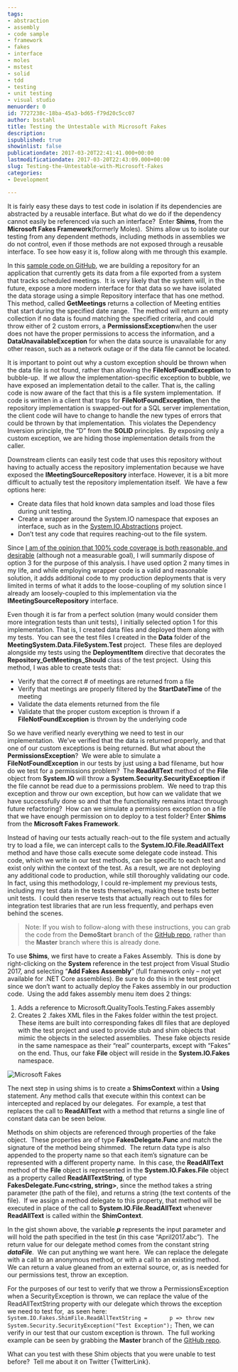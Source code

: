 ```yaml
---
tags:
- abstraction
- assembly
- code sample
- framework
- fakes
- interface
- moles
- mstest
- solid
- tdd
- testing
- unit testing
- visual studio
menuorder: 0
id: 7727238c-18ba-45a3-bd65-f79d20c5cc07
author: bsstahl
title: Testing the Untestable with Microsoft Fakes
description: 
ispublished: true
showinlist: false
publicationdate: 2017-03-20T22:41:41.000+00:00
lastmodificationdate: 2017-03-20T22:43:09.000+00:00
slug: Testing-the-Untestable-with-Microsoft-Fakes
categories:
- Development

---
```

It is fairly easy these days to test code in isolation if its dependencies are abstracted by a reusable interface. But what do we do if the dependency cannot easily be referenced via such an interface?  Enter **Shims**, from the **Microsoft Fakes Framework**(formerly Moles).  Shims allow us to isolate our testing from any dependent methods, including methods in assemblies we do not control, even if those methods are not exposed through a reusable interface. To see how easy it is, follow along with me through this example.

In this [sample code on GitHub](https://github.com/bsstahl/VS2017Launch), we are building a repository for an application that currently gets its data from a file exported from a system that tracks scheduled meetings.  It is very likely that the system will, in the future, expose a more modern interface for that data so we have isolated the data storage using a simple Repository interface that has one method.  This method, called **GetMeetings** returns a collection of Meeting entities that start during the specified date range.  The method will return an empty collection if no data is found matching the specified criteria, and could throw either of 2 custom errors, a **PermissionsException**when the user does not have the proper permissions to access the information, and a **DataUnavailableException** for when the data source is unavailable for any other reason, such as a network outage or if the data file cannot be located.

It is important to point out why a custom exception should be thrown when the data file is not found, rather than allowing the **FileNotFoundException** to bubble-up.  If we allow the implementation-specific exception to bubble, we have exposed an implementation detail to the caller. That is, the calling code is now aware of the fact that this is a file system implementation.  If code is written in a client that traps for **FileNotFoundException**, then the repository implementation is swapped-out for a SQL server implementation, the client code will have to change to handle the new types of errors that could be thrown by that implementation.  This violates the Dependency Inversion principle, the “D” from the **SOLID** principles.  By exposing only a custom exception, we are hiding those implementation details from the caller.

Downstream clients can easily test code that uses this repository without having to actually access the repository implementation because we have exposed the **IMeetingSourceRepository** interface. However, it is a bit more difficult to actually test the repository implementation itself.  We have a few options here:

* Create data files that hold known data samples and load those files during unit testing.
* Create a wrapper around the System.IO namespace that exposes an interface, such as in the [System.IO.Abstractions](https://github.com/tathamoddie/System.IO.Abstractions) project.
* Don’t test any code that requires reaching-out to the file system.

Since [I am of the opinion that 100% code coverage is both reasonable, and desirable]({PathToRoot}/Posts/Remove-Any-Code-Your-Users-Dont-Care-About.html) (although not a measurable goal), I will summarily dispose of option 3 for the purpose of this analysis. I have used option 2 many times in my life, and while employing wrapper code is a valid and reasonable solution, it adds additional code to my production deployments that is very limited in terms of what it adds to the loose-coupling of my solution since I already am loosely-coupled to this implementation via the **IMeetingSourceRepository** interface.

Even though it is far from a perfect solution (many would consider them more integration tests than unit tests), I initially selected option 1 for this implementation. That is, I created data files and deployed them along with my tests.  You can see the test files I created in the **Data** folder of the **MeetingSystem.Data.FileSystem.Test** project.  These files are deployed alongside my tests using the **DeploymentItem** directive that decorates the **Repository_GetMeetings_Should** class of the test project.  Using this method, I was able to create tests that:

* Verify that the correct # of meetings are returned from a file
* Verify that meetings are properly filtered by the **StartDateTime** of the meeting
* Validate the data elements returned from the file
* Validate that the proper custom exception is thrown if a **FileNotFoundException** is thrown by the underlying code

So we have verified nearly everything we need to test in our implementation.  We’ve verified that the data is returned properly, and that one of our custom exceptions is being returned. But what about the **PermissionsException**?  We were able to simulate a **FileNotFoundException** in our tests by just using a bad filename, but how do we test for a permissions problem?  The **ReadAllText** method of the **File** object from **System.IO** will throw a **System.Security.SecurityException** if the file cannot be read due to a permissions problem.  We need to trap this exception and throw our own exception, but how can we validate that we have successfully done so and that the functionality remains intact through future refactoring?  How can we simulate a permissions exception on a file that we have enough permission on to deploy to a test folder? Enter **Shims** from the **Microsoft Fakes Framework**.

Instead of having our tests actually reach-out to the file system and actually try to load a file, we can intercept calls to the **System.IO.File.ReadAllText** method and have those calls execute some delegate code instead. This code, which we write in our test methods, can be specific to each test and exist only within the context of the test. As a result, we are not deploying any additional code to production, while still thoroughly validating our code.  In fact, using this methodology, I could re-implement my previous tests, including my test data in the tests themselves, making these tests better unit tests.  I could then reserve tests that actually reach out to files for integration test libraries that are run less frequently, and perhaps even behind the scenes.

> Note: If you wish to follow-along with these instructions, you can grab the code from the **DemoStart** branch of the [GitHub repo](https://github.com/bsstahl/VS2017Launch), rather than the **Master** branch where this is already done.

To use **Shims**, we first have to create a Fakes Assembly.  This is done by right-clicking on the **System** reference in the test project from Visual Studio 2017, and selecting “**Add Fakes Assembly**” (full framework only – not yet available for .NET Core assemblies). Be sure to do this in the test project since we don’t want to actually deploy the Fakes assembly in our production code.  Using the add fakes assembly menu item does 2 things:

1. Adds a reference to Microsoft.QualityTools.Testing.Fakes assembly
2. Creates 2 .fakes XML files in the Fakes folder within the test project. These items are built into corresponding fakes dll files that are deployed with the test project and used to provide stub and shim objects that mimic the objects in the selected assemblies.  These fake objects reside in the same namespace as their “real” counterparts, except with “Fakes” on the end. Thus, our fake **File** object will reside in the **System.IO.Fakes** namespace.

![Microsoft Fakes]({PathToRoot}/Images/Fakes.png)

The next step in using shims is to create a **ShimsContext** within a **Using** statement. Any method calls that execute within this context can be intercepted and replaced by our delegates.  For example, a test that replaces the call to **ReadAllText** with a method that returns a single line of constant data can be seen below.

Methods on shim objects are referenced through properties of the fake object.  These properties are of type **FakesDelegate.Func** and match the signature of the method being shimmed.  The return data type is also appended to the property name so that each item’s signature can be represented with a different property name.  In this case, the **ReadAllText** method of the **File** object is represented in the **System.IO.Fakes.File** object as a property called **ReadAllTextString**, of type **FakesDelegate.Func<string, string>**, since the method takes a string parameter (the path of the file), and returns a string (the text contents of the file).  If we assign a method delegate to this property, that method will be executed in place of the call to **System.IO.File.ReadAllText** whenever **ReadAllText** is called within the **ShimContext**.

In the gist shown above, the variable **_p_** represents the input parameter and will hold the path specified in the test (in this case “April2017.abc”).  The return value for our delegate method comes from the constant string **_dataFile_**.  We can put anything we want here.  We can replace the delegate with a call to an anonymous method, or with a call to an existing method.  We can return a value gleaned from an external source, or, as is needed for our permissions test, throw an exception.

For the purposes of our test to verify that we throw a PermissionsException when a SecurityException is thrown, we can replace the value of the ReadAllTextString property with our delegate which throws the exception we need to test for,  as seen here:
`System.IO.Fakes.ShimFile.ReadAllTextString =       p => throw new System.Security.SecurityException("Test Exception");`
Then, we can verify in our test that our custom exception is thrown.  The full working example can be seen by grabbing the **Master** branch of the [GitHub repo](https://github.com/bsstahl/VS2017Launch).

What can you test with these Shim objects that you were unable to test before?  Tell me about it on Twitter {TwitterLink}.